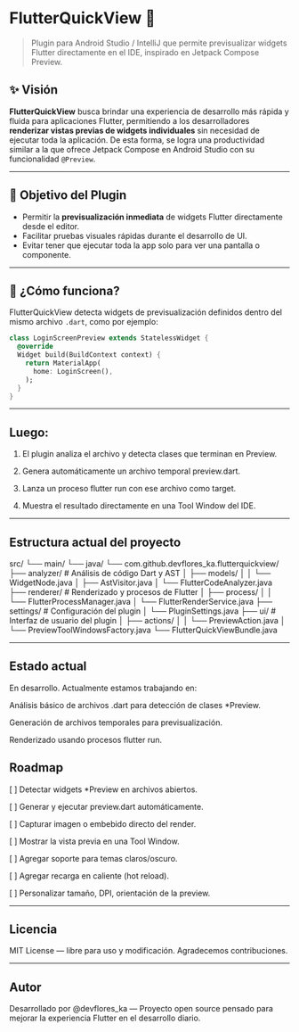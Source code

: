 # FlutterQuickView 🚀

> Plugin para Android Studio / IntelliJ que permite previsualizar widgets Flutter directamente en el IDE, inspirado en Jetpack Compose Preview.

## ✨ Visión

**FlutterQuickView** busca brindar una experiencia de desarrollo más rápida y fluida para aplicaciones Flutter, permitiendo a los desarrolladores **renderizar vistas previas de widgets individuales** sin necesidad de ejecutar toda la aplicación. De esta forma, se logra una productividad similar a la que ofrece Jetpack Compose en Android Studio con su funcionalidad `@Preview`.

---

## 🎯 Objetivo del Plugin

- Permitir la **previsualización inmediata** de widgets Flutter directamente desde el editor.
- Facilitar pruebas visuales rápidas durante el desarrollo de UI.
- Evitar tener que ejecutar toda la app solo para ver una pantalla o componente.

---

## 🧩 ¿Cómo funciona?

FlutterQuickView detecta widgets de previsualización definidos dentro del mismo archivo `.dart`, como por ejemplo:

```dart
class LoginScreenPreview extends StatelessWidget {
  @override
  Widget build(BuildContext context) {
    return MaterialApp(
      home: LoginScreen(),
    );
  }
}
```
---
## Luego:

1. El plugin analiza el archivo y detecta clases que terminan en Preview.

2. Genera automáticamente un archivo temporal preview.dart.

3. Lanza un proceso flutter run con ese archivo como target.

4. Muestra el resultado directamente en una Tool Window del IDE.

---
## Estructura actual del proyecto

src/
└── main/
    └── java/
        └── com.github.devflores_ka.flutterquickview/
            ├── analyzer/              # Análisis de código Dart y AST
            │   ├── models/
            │   │   └── WidgetNode.java
            │   ├── AstVisitor.java
            │   └── FlutterCodeAnalyzer.java
            ├── renderer/              # Renderizado y procesos de Flutter
            │   ├── process/
            │   │   └── FlutterProcessManager.java
            │   └── FlutterRenderService.java
            ├── settings/              # Configuración del plugin
            │   └── PluginSettings.java
            ├── ui/                    # Interfaz de usuario del plugin
            │   ├── actions/
            │   │   └── PreviewAction.java
            │   └── PreviewToolWindowsFactory.java
            └── FlutterQuickViewBundle.java

---
## Estado actual

En desarrollo. Actualmente estamos trabajando en:

  Análisis básico de archivos .dart para detección de clases *Preview.

  Generación de archivos temporales para previsualización.

  Renderizado usando procesos flutter run.

## Roadmap

 [ ] Detectar widgets *Preview en archivos abiertos.

 [ ] Generar y ejecutar preview.dart automáticamente.

 [ ] Capturar imagen o embebido directo del render.

 [ ] Mostrar la vista previa en una Tool Window.

 [ ] Agregar soporte para temas claros/oscuro.

 [ ] Agregar recarga en caliente (hot reload).

 [ ] Personalizar tamaño, DPI, orientación de la preview.

---
## Licencia

MIT License — libre para uso y modificación. Agradecemos contribuciones.

---
## Autor

Desarrollado por @devflores_ka — Proyecto open source pensado para mejorar la experiencia Flutter en el desarrollo diario.
